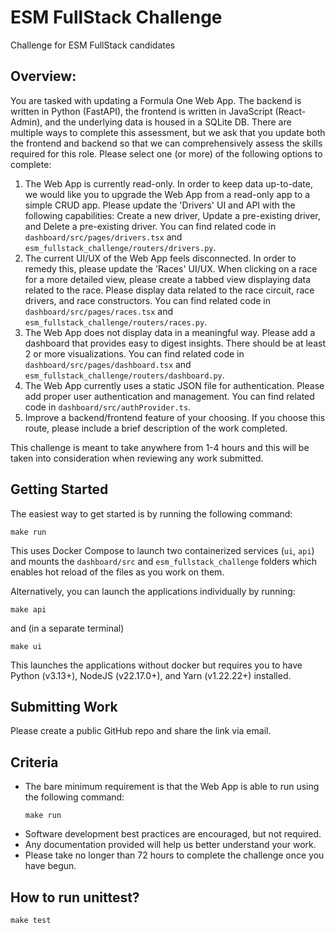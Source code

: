 # ESM FullStack Challenge
Challenge for ESM FullStack candidates

## Overview:
You are tasked with updating a Formula One Web App. The backend is written in Python (FastAPI), the frontend is written in JavaScript (React-Admin), and the underlying data is housed in a SQLite DB. There are multiple ways to complete this assessment, but we ask that you update both the frontend and backend so that we can comprehensively assess the skills required for this role. Please select one (or more) of the following options to complete:
1. The Web App is currently read-only. In order to keep data up-to-date, we would like you to upgrade the Web App from a read-only app to a simple CRUD app. Please update the 'Drivers' UI and API with the following capabilities: Create a new driver, Update a pre-existing driver, and Delete a pre-existing driver. You can find related code in `dashboard/src/pages/drivers.tsx` and `esm_fullstack_challenge/routers/drivers.py`.
2. The current UI/UX of the Web App feels disconnected. In order to remedy this, please update the 'Races' UI/UX. When clicking on a race for a more detailed view, please create a tabbed view displaying data related to the race. Please display data related to the race circuit, race drivers, and race constructors. You can find related code in `dashboard/src/pages/races.tsx` and `esm_fullstack_challenge/routers/races.py`.
3. The Web App does not display data in a meaningful way. Please add a dashboard that provides easy to digest insights. There should be at least 2 or more visualizations. You can find related code in `dashboard/src/pages/dashboard.tsx` and `esm_fullstack_challenge/routers/dashboard.py`.
4. The Web App currently uses a static JSON file for authentication. Please add proper user authentication and management. You can find related code in `dashboard/src/authProvider.ts`.
5. Improve a backend/frontend feature of your choosing. If you choose this route, please include a brief description of the work completed.

This challenge is meant to take anywhere from 1-4 hours and this will be taken into consideration when reviewing any work submitted.

## Getting Started
The easiest way to get started is by running the following command:
```
make run
```
This uses Docker Compose to launch two containerized services (`ui`, `api`) and mounts the `dashboard/src` and `esm_fullstack_challenge` folders which enables hot reload of the files as you work on them.


Alternatively, you can launch the applications individually by running:
```
make api
```
and (in a separate terminal)
```
make ui
```
This launches the applications without docker but requires you to have Python (v3.13+), NodeJS (v22.17.0+), and Yarn (v1.22.22+) installed.

## Submitting Work
Please create a public GitHub repo and share the link via email.

## Criteria
* The bare minimum requirement is that the Web App is able to run using the following command:
    ```
    make run
    ```
* Software development best practices are encouraged, but not required.
* Any documentation provided will help us better understand your work.
* Please take no longer than 72 hours to complete the challenge once you have begun.

## How to run unittest?

```
make test
```
